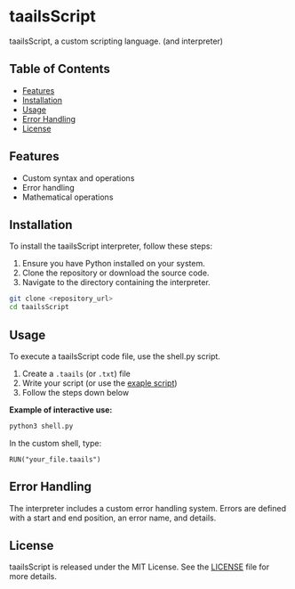 # taailsScript
taailsScript, a custom scripting language. (and interpreter)

## Table of Contents
- [Features](#features)
- [Installation](#installation)
- [Usage](#usage)
- [Error Handling](#error-handling)
- [License](#license)

## Features
- Custom syntax and operations
- Error handling
- Mathematical operations

## Installation
To install the taailsScript interpreter, follow these steps:

1. Ensure you have Python installed on your system.
2. Clone the repository or download the source code.
3. Navigate to the directory containing the interpreter.

```bash
git clone <repository_url>
cd taailsScript
```

## Usage
To execute a taailsScript code file, use the shell.py script.

1. Create a `.taails` (or `.txt`) file
2. Write your script (or use the [exaple script](./example.taails))
3. Follow the steps down below

**Example of interactive use:**
```bash
python3 shell.py
```

In the custom shell, type:
```taails
RUN("your_file.taails")
```

## Error Handling
The interpreter includes a custom error handling system. Errors are defined with a start and end position, an error name, and details.

## License
taailsScript is released under the MIT License. See the [LICENSE](./LICENSE) file for more details.